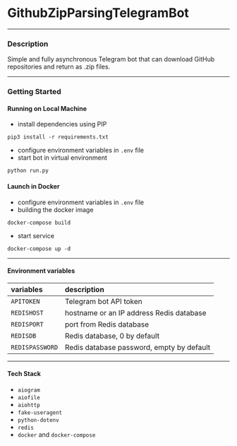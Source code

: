# GithubZipParsingTelegramBot
___
### Description

Simple and fully asynchronous Telegram bot that can download GitHub repositories and return as .zip files.
___
### Getting Started
#### Running on Local Machine
+ install dependencies using PIP
````
pip3 install -r requirements.txt 
````
+ configure environment variables in `.env` file
+ start bot in virtual environment
````
python run.py
````
#### Launch in Docker
+ configure environment variables in `.env` file
+ building the docker image
````
docker-compose build
````
+ start service
````
docker-compose up -d
````
____
#### Environment variables
| variables       | description                               |
|:----------------|:------------------------------------------|
| `APITOKEN`      | Telegram bot API token                    |
| `REDISHOST`     | hostname or an IP address Redis database  |
| `REDISPORT`     | port from Redis database                  |
| `REDISDB`       | Redis database, 0 by default              |
| `REDISPASSWORD` | Redis database password, empty by default |
____
#### Tech Stack
+  `aiogram`
+ `aiofile`
+ `aiohttp`
+ `fake-useragent`
+ `python-dotenv`
+ `redis`
+ `docker` and `docker-compose`